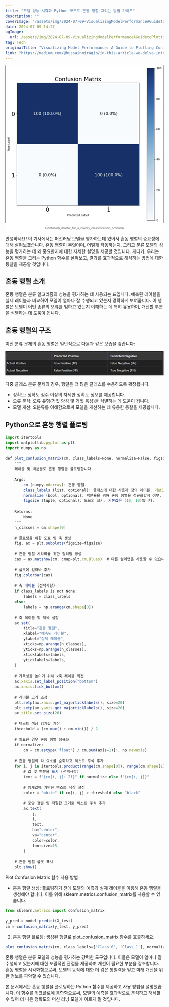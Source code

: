 ```yaml
---
title: "모델 성능 시각화 Python 코드로 혼동 행렬 그리는 방법 가이드"
description: ""
coverImage: "/assets/img/2024-07-09-VisualizingModelPerformanceAGuidetoPlottingConfusionMatricesinPythonCode_0.png"
date: 2024-07-09 14:27
ogImage: 
  url: /assets/img/2024-07-09-VisualizingModelPerformanceAGuidetoPlottingConfusionMatricesinPythonCode_0.png
tag: Tech
originalTitle: "Visualizing Model Performance: A Guide to Plotting Confusion Matrices in Python Code"
link: "https://medium.com/@hussainmiraqib/in-this-article-we-delve-into-the-importance-of-confusion-matrices-in-evaluating-machine-learning-d1f70abf0ffc"
---
```



<img src="/assets/img/2024-07-09-VisualizingModelPerformanceAGuidetoPlottingConfusionMatricesinPythonCode_0.png" />

안녕하세요! 이 기사에서는 머신러닝 모델을 평가하는데 있어서 혼동 행렬의 중요성에 대해 살펴보겠습니다. 혼동 행렬이 무엇이며, 어떻게 작동하는지, 그리고 분류 모델의 성능을 평가하는 데 왜 중요한지에 대한 자세한 설명을 제공할 것입니다. 게다가, 우리는 혼동 행렬을 그리는 Python 함수를 살펴보고, 결과를 효과적으로 해석하는 방법에 대한 통찰을 제공할 것입니다.

## 혼동 행렬 소개

혼동 행렬은 분류 알고리즘의 성능을 평가하는 데 사용되는 표입니다. 예측된 레이블을 실제 레이블과 비교하여 모델이 얼마나 잘 수행되고 있는지 명확하게 보여줍니다. 이 행렬은 모델이 어떤 종류의 오류를 범하고 있는지 이해하는 데 특히 유용하며, 개선할 부분을 식별하는 데 도움이 됩니다.

<!-- TIL 수평 -->
<ins class="adsbygoogle"
     style="display:block"
     data-ad-client="ca-pub-4877378276818686"
     data-ad-slot="1549334788"
     data-ad-format="auto"
     data-full-width-responsive="true"></ins>
<script>
(adsbygoogle = window.adsbygoogle || []).push({});
</script>

## 혼동 행렬의 구조

이진 분류 문제의 혼동 행렬은 일반적으로 다음과 같은 모습을 갖습니다:

![Confusion Matrix](/assets/img/2024-07-09-VisualizingModelPerformanceAGuidetoPlottingConfusionMatricesinPythonCode_1.png)

다중 클래스 분류 문제의 경우, 행렬은 더 많은 클래스를 수용하도록 확장됩니다.

<!-- TIL 수평 -->
<ins class="adsbygoogle"
     style="display:block"
     data-ad-client="ca-pub-4877378276818686"
     data-ad-slot="1549334788"
     data-ad-format="auto"
     data-full-width-responsive="true"></ins>
<script>
(adsbygoogle = window.adsbygoogle || []).push({});
</script>

- 정확도: 정확도 점수 이상의 자세한 정확도 정보를 제공합니다.
- 오류 분석: 오류 유형(거짓 양성 및 거짓 음성)을 식별하는 데 도움이 됩니다.
- 모델 개선: 오분류를 이해함으로써 모델을 개선하는 데 유용한 통찰을 제공합니다.

## Python으로 혼동 행렬 플로팅

```js
import itertools
import matplotlib.pyplot as plt
import numpy as np

def plot_confusion_matrix(cm, class_labels=None, normalize=False, figsize=(10, 10)):
    """
    레이블 및 백분율로 혼동 행렬을 플로팅합니다.

    Args:
        cm (numpy.ndarray): 혼동 행렬.
        class_labels (list, optional): 클래스에 대한 사용자 정의 레이블. 기본값은 None입니다.
        normalize (bool, optional): 백분율을 위해 혼동 행렬을 정규화할지 여부. 기본값은 False입니다.
        figsize (tuple, optional): 도표의 크기. 기본값은 (10, 10)입니다.

    Returns:
        None
    """
    n_classes = cm.shape[0]

    # 플로팅을 위한 도표 및 축 생성
    fig, ax = plt.subplots(figsize=figsize)

    # 혼동 행렬 시각화를 위한 컬러맵 생성
    cax = ax.matshow(cm, cmap=plt.cm.Blues)  # 다른 컬러맵을 사용할 수 있습니다

    # 플롯에 컬러바 추가
    fig.colorbar(cax)

    # 축 레이블 (선택사항)
    if class_labels is not None:
        labels = class_labels
    else:
        labels = np.arange(cm.shape[0])

    # 축 레이블 및 제목 설정
    ax.set(
        title="혼동 행렬",
        xlabel="예측된 레이블",
        ylabel="실제 레이블",
        xticks=np.arange(n_classes),
        yticks=np.arange(n_classes),
        xticklabels=labels,
        yticklabels=labels,
    )

    # 가독성을 높이기 위해 x축 레이블 회전
    ax.xaxis.set_label_position("bottom")
    ax.xaxis.tick_bottom()

    # 레이블 크기 조정
    plt.setp(ax.xaxis.get_majorticklabels(), size=20)
    plt.setp(ax.yaxis.get_majorticklabels(), size=20)
    ax.title.set_size(20)

    # 텍스트 색상 임계값 계산
    threshold = (cm.max() + cm.min()) / 2.

    # 필요한 경우 혼동 행렬 정규화
    if normalize:
        cm = cm.astype('float') / cm.sum(axis=1)[:, np.newaxis]

    # 혼동 행렬의 각 요소를 순회하고 텍스트 주석 추가
    for i, j in itertools.product(range(cm.shape[0]), range(cm.shape[1])):
        # 값 및 백분율 표시 (선택사항)
        text = f"{cm[i, j]:.2f}" if normalize else f"{cm[i, j]}"

        # 임계값에 기반한 텍스트 색상 설정
        color = "white" if cm[i, j] > threshold else "black"

        # 중앙 정렬 및 적절한 크기로 텍스트 주석 추가
        ax.text(
            j,
            i,
            text,
            ha="center",
            va="center",
            color=color,
            fontsize=15,
        )

    # 혼동 행렬 플롯 표시
    plt.show()
```

Plot Confusion Matrix 함수 사용 방법

<!-- TIL 수평 -->
<ins class="adsbygoogle"
     style="display:block"
     data-ad-client="ca-pub-4877378276818686"
     data-ad-slot="1549334788"
     data-ad-format="auto"
     data-full-width-responsive="true"></ins>
<script>
(adsbygoogle = window.adsbygoogle || []).push({});
</script>

- 혼동 행렬 생성: 플로팅하기 전에 모델의 예측과 실제 레이블을 이용해 혼동 행렬을 생성해야 합니다. 이를 위해 sklearn.metrics.confusion_matrix를 사용할 수 있습니다.

```js
from sklearn.metrics import confusion_matrix

y_pred = model.predict(X_test)
cm = confusion_matrix(y_test, y_pred)
```

2. 혼동 행렬 플로팅: 생성된 행렬로 plot_confusion_matrix 함수를 호출하세요.

```js
plot_confusion_matrix(cm, class_labels=['Class 0', 'Class 1'], normalize=True)
```

<!-- TIL 수평 -->
<ins class="adsbygoogle"
     style="display:block"
     data-ad-client="ca-pub-4877378276818686"
     data-ad-slot="1549334788"
     data-ad-format="auto"
     data-full-width-responsive="true"></ins>
<script>
(adsbygoogle = window.adsbygoogle || []).push({});
</script>

혼동 행렬은 분류 모델의 성능을 평가하는 강력한 도구입니다. 이들은 모델이 얼마나 잘 수행되고 있는지에 대한 포괄적인 관점을 제공하며 개선이 필요한 부분을 강조합니다. 혼동 행렬을 시각화함으로써, 모델의 동작에 대한 더 깊은 통찰력을 얻고 미래 개선을 위한 정보를 파악할 수 있습니다.

본 문서에서는 혼동 행렬을 플로팅하는 Python 함수를 제공하고 사용 방법을 설명했습니다. 이 함수를 워크플로에 통합함으로써, 모델의 예측을 효과적으로 분석하고 해석할 수 있어 더 나은 정확도의 머신 러닝 모델에 이르게 될 것입니다.